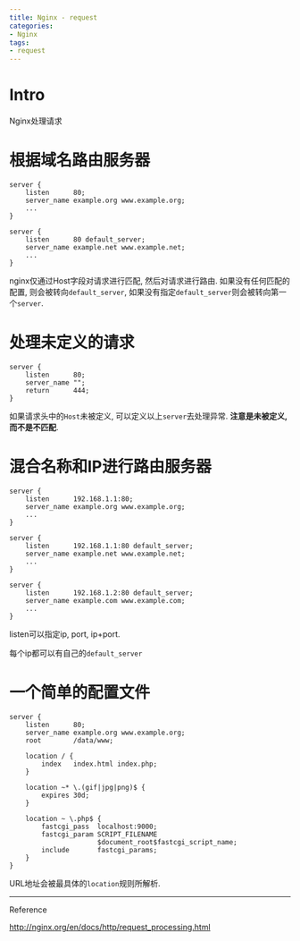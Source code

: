 ```yaml
---
title: Nginx - request
categories:
- Nginx
tags:
- request
---
```


# Intro

Nginx处理请求

<!--more-->

# 根据域名路由服务器

```nginx
server {
    listen      80;
    server_name example.org www.example.org;
    ...
}

server {
    listen      80 default_server;
    server_name example.net www.example.net;
    ...
}
```

nginx仅通过Host字段对请求进行匹配, 然后对请求进行路由. 如果没有任何匹配的配置, 则会被转向`default_server`, 如果没有指定`default_server`则会被转向第一个`server`.

# 处理未定义的请求

```nginx
server {
    listen      80;
    server_name "";
    return      444;
}
```

如果请求头中的`Host`未被定义, 可以定义以上`server`去处理异常. **注意是未被定义, 而不是不匹配**.

# 混合名称和IP进行路由服务器

```nginx
server {
    listen      192.168.1.1:80;
    server_name example.org www.example.org;
    ...
}

server {
    listen      192.168.1.1:80 default_server;
    server_name example.net www.example.net;
    ...
}

server {
    listen      192.168.1.2:80 default_server;
    server_name example.com www.example.com;
    ...
}
```

listen可以指定ip, port, ip+port.

每个ip都可以有自己的`default_server`

# 一个简单的配置文件

```nginx
server {
    listen      80;
    server_name example.org www.example.org;
    root        /data/www;

    location / {
        index   index.html index.php;
    }

    location ~* \.(gif|jpg|png)$ {
        expires 30d;
    }

    location ~ \.php$ {
        fastcgi_pass  localhost:9000;
        fastcgi_param SCRIPT_FILENAME
                      $document_root$fastcgi_script_name;
        include       fastcgi_params;
    }
}
```

URL地址会被最具体的`location`规则所解析.







----

Reference

http://nginx.org/en/docs/http/request_processing.html